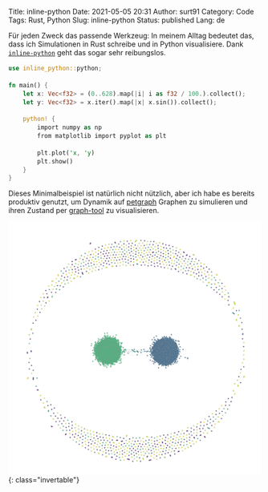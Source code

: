 Title: inline-python
Date: 2021-05-05 20:31
Author: surt91
Category: Code
Tags: Rust, Python
Slug: inline-python
Status: published
Lang: de

Für jeden Zweck das passende Werkzeug: In meinem Alltag bedeutet das, dass ich
Simulationen in Rust schreibe und in Python visualisiere. Dank [`inline-python`](https://crates.io/crates/inline-python)
geht das sogar sehr reibungslos.

```Rust
use inline_python::python;

fn main() {
    let x: Vec<f32> = (0..628).map(|i| i as f32 / 100.).collect();
    let y: Vec<f32> = x.iter().map(|x| x.sin()).collect();

    python! {
        import numpy as np
        from matplotlib import pyplot as plt

        plt.plot('x, 'y)
        plt.show()
    }
}
```

Dieses Minimalbeispiel ist natürlich nicht nützlich, aber ich habe es bereits produktiv
genutzt, um Dynamik auf [petgraph](https://docs.rs/petgraph/) Graphen zu
simulieren und ihren Zustand per [graph-tool](https://graph-tool.skewed.de/) zu
visualisieren.

![Graph state visualized with graph-tool](/img/inlinepy_graph.png){: class="invertable"}
